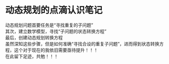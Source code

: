 动态规划的点滴认识笔记
=====================
动态规划问题首要任务是“寻找重复的子问题”<br>
其次，建立数学模型，寻找“子问题的状态转换方程”<br>
最后，创建动态规划转换方程<br>
虽然深知这些步骤，但是如何准确“寻找合设的重复子问题”，进而得到状态转换方程，这个对于现在的我依旧需要亟待提升！！！<br>
在此留下足迹，共勉！！！
